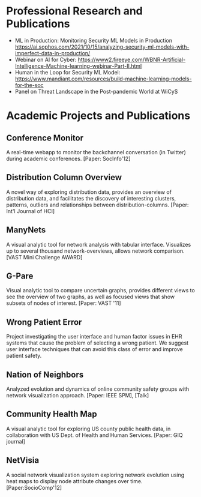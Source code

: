 
# Professional Research and Publications ## 

* ML in Production: Monitoring Security ML Models in Production https://ai.sophos.com/2021/10/15/analyzing-security-ml-models-with-imperfect-data-in-production/ 
* Webinar on AI for Cyber: https://www2.fireeye.com/WBNR-Artificial-Intelligence-Machine-learning-webinar-Part-II.html 
* Human in the Loop for Security ML Model: https://www.mandiant.com/resources/build-machine-learning-models-for-the-soc
* Panel on Threat Landscape in the Post-pandemic World at WiCyS



# Academic Projects and Publications #

## Conference Monitor ##
A real-time webapp to monitor the backchannel conversation (in Twitter) during academic conferences.
[Paper: SocInfo'12]

## Distribution Column Overview ## 
A novel way of exploring distribution data, provides an overview of distribution data, and facilitates the discovery of interesting clusters, patterns, outliers and relationships between distribution-columns.
[Paper: Int'l Journal of HCI]

## ManyNets ##
A visual analytic tool for network analysis with tabular interface. Visualizes up to several thousand network-overviews, allows network comparison.
[VAST Mini Challenge AWARD]

## G-Pare ##
Visual analytic tool to compare uncertain graphs, provides different views to see the overview of two graphs, as well as focused views that show subsets of nodes of interest.
[Paper: VAST '11]

## Wrong Patient Error ##
Project investigating the user interface and human factor issues in EHR systems that cause the problem of selecting a wrong patient. We suggest user interface techniques that can avoid this class of error and improve patient safety.

## Nation of Neighbors
Analyzed evolution and dynamics of online community safety groups with network visualization approach.
[Paper: IEEE SPM], [Talk]

## Community Health Map
A visual analytic tool for exploring US county public health data, in collaboration with US Dept. of Health and Human Services.
[Paper: GIQ journal]

## NetVisia
A social network visualization system exploring network evolution using heat maps to display node attribute changes over time.[Paper:SocioComp'12]
